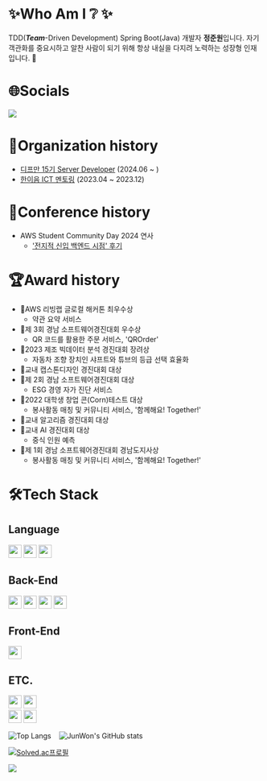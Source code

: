 # ✨Who Am I ❔ ✨
TDD(_**Team**_-Driven Development) Spring Boot(Java) 개발자 **정준원**입니다. 자기 객관화를 중요시하고 알찬 사람이 되기 위해 항상 내실을 다지려 노력하는 성장형 인재입니다. 🙂

# 🌐Socials
<a href="https://dev-won0313.tistory.com/"><img src="https://img.shields.io/badge/Tistory Blog-EB531F?style=flat-square&logo=tistory&logoColor=#EA4335"/></a>

# 🏫Organization history
 - [디프만 15기 Server Developer](https://www.depromeet.com/) (2024.06 ~ )
 - [한이음 ICT 멘토링](https://www.hanium.or.kr/portal/index.do) (2023.04 ~ 2023.12)


# 💬Conference history
 - AWS Student Community Day 2024 연사
   - ['전지적 신입 백엔드 시점' 후기](https://dev-won0313.tistory.com/entry/AWS-Student-Community-Day-2024-%EC%97%B0%EC%82%AC-%EC%B0%B8%EC%97%AC)

# 🏆Award history
 - 🥈AWS 리빙랩 글로컬 해커톤 최우수상
    - 약관 요약 서비스
 - 🥉제 3회 경남 소프트웨어경진대회 우수상
    - QR 코드를 활용한 주문 서비스, 'QROrder'
 - 🥉2023 제조 빅데이터 분석 경진대회 장려상
    - 자동차 조향 장치인 샤프트와 튜브의 등급 선택 효율화
 - 🥇교내 캡스톤디자인 경진대회 대상
 - 🥇제 2회 경남 소프트웨어경진대회 대상
    - ESG 경영 자가 진단 서비스
 - 🥇2022 대학생 창업 콘(Corn)테스트 대상
    - 봉사활동 매칭 및 커뮤니티 서비스, '함께해요! Together!'
 - 🥇교내 알고리즘 경진대회 대상
 - 🥇교내 AI 경진대회 대상
    - 중식 인원 예측
 - 🥇제 1회 경남 소프트웨어경진대회 경남도지사상
    - 봉사활동 매칭 및 커뮤니티 서비스, '함께해요! Together!'

# 🛠️Tech Stack
## Language
<img src="https://img.shields.io/badge/Java-red?style=for-the-badge&logo=coffeescript&logoColor=white" height="26"/>
<img src="https://img.shields.io/badge/Python-cyan?style=for-the-badge&logo=Python&logoColor=white" height="26"/>
<img src="https://img.shields.io/badge/JavaScript-yellow?style=for-the-badge&logo=JavaScript&logoColor=black" height="26"/>

## Back-End
<img src="https://img.shields.io/badge/SpringBoot-6DB33F?style=for-the-badge&logo=springboot&logoColor=white" height="26"/>
<img src="https://img.shields.io/badge/MyBatis-6DB33F?style=for-the-badge&logo=IBatis&logoColor=white" height="26"/>
<img src="https://img.shields.io/badge/JPA-6DB33F?style=for-the-badge&logo=JPA&logoColor=white" height="26"/>
<img src="https://img.shields.io/badge/Swagger-6DB33F?style=for-the-badge&logo=Swagger&logoColor=white" height="26"/>

## Front-End
<img src="https://img.shields.io/badge/React-lightblue?style=for-the-badge&logo=React&logoColor=white" height="26"/>

## ETC.
<img src="https://img.shields.io/badge/MySQL-4479A1?style=for-the-badge&logo=mysql&logoColor=white" height="26"/>
<img src="https://img.shields.io/badge/MariaDB-003545?style=for-the-badge&logo=MariaDB&logoColor=white" height="26"/>
<br />
<img src="https://img.shields.io/badge/AWS-orange?style=for-the-badge&logo=AWSCloud&logoColor=white" height="26"/>
<img src="https://img.shields.io/badge/ec2-FF9900?style=for-the-badge&logo=amazon%20ec2&logoColor=white" height="26"/>



![Top Langs](https://github-readme-stats.vercel.app/api/top-langs/?username=wjdwnsdnjs13&hide=html&layout=compact&theme=onedark) &nbsp;&nbsp; ![JunWon's GitHub stats](https://github-readme-stats.vercel.app/api?username=wjdwnsdnjs13&count_private=true&show_icons=true&theme=onedark) 

[![Solved.ac프로필](http://mazassumnida.wtf/api/mini/generate_badge?boj=wjdwnsdnjs13)](https://solved.ac/wjdwnsdnjs13)

[![](https://visitcount.itsvg.in/api?id=wjdwnsdnjs13&icon=6&color=6)](https://visitcount.itsvg.in)
